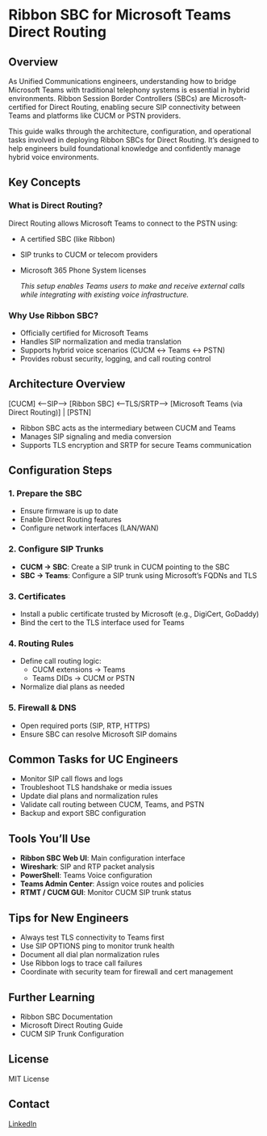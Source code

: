 # Ribbon SBC for Microsoft Teams Direct Routing

## Overview

As Unified Communications engineers, understanding how to bridge Microsoft Teams with traditional telephony systems is essential in hybrid environments. Ribbon Session Border Controllers (SBCs) are Microsoft-certified for Direct Routing, enabling secure SIP connectivity between Teams and platforms like CUCM or PSTN providers.

This guide walks through the architecture, configuration, and operational tasks involved in deploying Ribbon SBCs for Direct Routing. It’s designed to help engineers build foundational knowledge and confidently manage hybrid voice environments.



## Key Concepts

### What is Direct Routing?

Direct Routing allows Microsoft Teams to connect to the PSTN using:
- A certified SBC (like Ribbon)
- SIP trunks to CUCM or telecom providers
- Microsoft 365 Phone System licenses

  *This setup enables Teams users to make and receive external calls while integrating with existing voice infrastructure.*

### Why Use Ribbon SBC?

- Officially certified for Microsoft Teams
- Handles SIP normalization and media translation
- Supports hybrid voice scenarios (CUCM ↔ Teams ↔ PSTN)
- Provides robust security, logging, and call routing control



## Architecture Overview

[CUCM] <--SIP--> [Ribbon SBC] <--TLS/SRTP--> [Microsoft Teams (via Direct Routing)] | [PSTN] 

- Ribbon SBC acts as the intermediary between CUCM and Teams
- Manages SIP signaling and media conversion
- Supports TLS encryption and SRTP for secure Teams communication



## Configuration Steps

### 1. **Prepare the SBC**
- Ensure firmware is up to date
- Enable Direct Routing features
- Configure network interfaces (LAN/WAN)

### 2. **Configure SIP Trunks**
- **CUCM → SBC**: Create a SIP trunk in CUCM pointing to the SBC
- **SBC → Teams**: Configure a SIP trunk using Microsoft’s FQDNs and TLS

### 3. **Certificates**
- Install a public certificate trusted by Microsoft (e.g., DigiCert, GoDaddy)
- Bind the cert to the TLS interface used for Teams

### 4. **Routing Rules**
- Define call routing logic:
  - CUCM extensions → Teams
  - Teams DIDs → CUCM or PSTN
- Normalize dial plans as needed

### 5. **Firewall & DNS**
- Open required ports (SIP, RTP, HTTPS)
- Ensure SBC can resolve Microsoft SIP domains



## Common Tasks for UC Engineers

- Monitor SIP call flows and logs
- Troubleshoot TLS handshake or media issues
- Update dial plans and normalization rules
- Validate call routing between CUCM, Teams, and PSTN
- Backup and export SBC configuration



## Tools You’ll Use

- **Ribbon SBC Web UI**: Main configuration interface
- **Wireshark**: SIP and RTP packet analysis
- **PowerShell**: Teams Voice configuration
- **Teams Admin Center**: Assign voice routes and policies
- **RTMT / CUCM GUI**: Monitor CUCM SIP trunk status



## Tips for New Engineers

- Always test TLS connectivity to Teams first
- Use SIP OPTIONS ping to monitor trunk health
- Document all dial plan normalization rules
- Use Ribbon logs to trace call failures
- Coordinate with security team for firewall and cert management



## Further Learning

- Ribbon SBC Documentation
- Microsoft Direct Routing Guide
- CUCM SIP Trunk Configuration


## License
MIT License

## Contact
[LinkedIn](https://www.linkedin.com/in/jessica-anderson-84b423211/)
